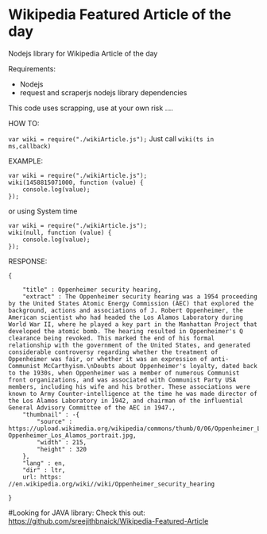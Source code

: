 # Wikipedia Featured Article of the day
Nodejs library for Wikipedia Article of the day

Requirements:

* Nodejs
* request and scraperjs nodejs library dependencies

This code uses scrapping, use at your own risk ....

HOW TO:

`var wiki = require("./wikiArticle.js");`
Just call `wiki(ts in ms,callback)`


EXAMPLE:

    var wiki = require("./wikiArticle.js");
    wiki(1458815071000, function (value) {
        console.log(value);
    });
    
  or using System time
  
    var wiki = require("./wikiArticle.js");
    wiki(null, function (value) {
        console.log(value);
    });
    
    


RESPONSE:

    {
    
        "title" : Oppenheimer security hearing,
        "extract" : The Oppenheimer security hearing was a 1954 proceeding by the United States Atomic Energy Commission (AEC) that explored the background, actions and associations of J. Robert Oppenheimer, the American scientist who had headed the Los Alamos Laboratory during World War II, where he played a key part in the Manhattan Project that developed the atomic bomb. The hearing resulted in Oppenheimer's Q clearance being revoked. This marked the end of his formal relationship with the government of the United States, and generated considerable controversy regarding whether the treatment of Oppenheimer was fair, or whether it was an expression of anti-Communist McCarthyism.\nDoubts about Oppenheimer's loyalty, dated back to the 1930s, when Oppenheimer was a member of numerous Communist front organizations, and was associated with Communist Party USA members, including his wife and his brother. These associations were known to Army Counter-intelligence at the time he was made director of the Los Alamos Laboratory in 1942, and chairman of the influential General Advisory Committee of the AEC in 1947.,
        "thumbnail" : -{
            "source" : https://upload.wikimedia.org/wikipedia/commons/thumb/0/06/Oppenheimer_Los_Alamos_portrait.jpg/215px-Oppenheimer_Los_Alamos_portrait.jpg,
            "width" : 215,
            "height" : 320
        },
        "lang" : en,
        "dir" : ltr,
        url: https: //en.wikipedia.org/wiki//wiki/Oppenheimer_security_hearing
    
    }


#Looking for JAVA library:
Check this out: https://github.com/sreejithbnaick/Wikipedia-Featured-Article
